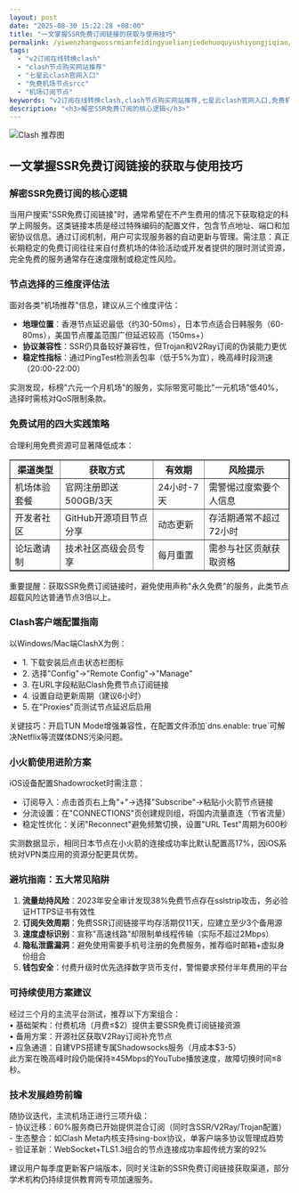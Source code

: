 ```yaml
---
layout: post
date: "2025-08-30 15:22:28 +08:00"
title: "一文掌握SSR免费订阅链接的获取与使用技巧"
permalink: /yiwenzhangwossrmianfeidingyuelianjiedehuoquyushiyongjiqiao/
tags:
  - "v2订阅在线转换clash"
  - "clash节点购买网站推荐"
  - "七星云clash官网入口"
  - "免费机场节点srcc"
  - "机场订阅节点"
keywords: "v2订阅在线转换clash,clash节点购买网站推荐,七星云clash官网入口,免费机场节点srcc,机场订阅节点"
description: "<h3>解密SSR免费订阅的核心逻辑</h3>"
---
```


![Clash 推荐图](https://clashjd.github.io/assets/img/付费机场订阅.png)

## 一文掌握SSR免费订阅链接的获取与使用技巧

<h3>解密SSR免费订阅的核心逻辑</h3>
<p>当用户搜索"SSR免费订阅链接"时，通常希望在不产生费用的情况下获取稳定的科学上网服务。这类链接本质是经过特殊编码的配置文件，包含节点地址、端口和加密协议信息。通过订阅机制，用户可实现服务器的自动更新与管理。需注意：真正长期稳定的免费订阅往往来自付费机场的体验活动或开发者提供的限时测试资源，完全免费的服务通常存在速度限制或稳定性风险。</p>
<h3>节点选择的三维度评估法</h3>
<p>面对各类"机场推荐"信息，建议从三个维度评估：</p>
<ul>
<li><strong>地理位置</strong>：香港节点延迟最低（约30-50ms），日本节点适合日韩服务（60-80ms），美国节点覆盖范围广但延迟较高（150ms+）</li>
<li><strong>协议兼容性</strong>：SSR仍具备较好兼容性，但Trojan和V2Ray订阅的伪装能力更优</li>
<li><strong>稳定性指标</strong>：通过PingTest检测丢包率（低于5%为宜），晚高峰时段测速（20:00-22:00）</li>
</ul>
<p>实测发现，标榜"六元一个月机场"的服务，实际带宽可能比"一元机场"低40%，选择时需核对QoS限制条款。</p>
<h3>免费试用的四大实践策略</h3>
<p>合理利用免费资源可显著降低成本：</p>
<table border="1">
<tr>
<th>渠道类型</th>
<th>获取方式</th>
<th>有效期</th>
<th>风险提示</th>
</tr>
<tr>
<td>机场体验套餐</td>
<td>官网注册即送500GB/3天</td>
<td>24小时-7天</td>
<td>需警惕过度索要个人信息</td>
</tr>
<tr>
<td>开发者社区</td>
<td>GitHub开源项目节点分享</td>
<td>动态更新</td>
<td>存活期通常不超过72小时</td>
</tr>
<tr>
<td>论坛邀请制</td>
<td>技术社区高级会员专享</td>
<td>每月重置</td>
<td>需参与社区贡献获取资格</td>
</tr>
</table>
<p>重要提醒：获取SSR免费订阅链接时，避免使用声称"永久免费"的服务，此类节点超载风险达普通节点3倍以上。</p>
<h3>Clash客户端配置指南</h3>
<p>以Windows/Mac端ClashX为例：</p>
<ul>
<li>1. 下载安装后点击状态栏图标</li>
<li>2. 选择"Config"→"Remote Config"→"Manage"</li>
<li>3. 在URL字段粘贴Clash免费节点订阅链接</li>
<li>4. 设置自动更新周期（建议6小时）</li>
<li>5. 在"Proxies"页测试节点延迟后启用</li>
</ul>
<p>关键技巧：开启TUN Mode增强兼容性，在配置文件添加`dns.enable: true`可解决Netflix等流媒体DNS污染问题。</p>
<h3>小火箭使用进阶方案</h3>
<p>iOS设备配置Shadowrocket时需注意：</p>
<ul>
<li>订阅导入：点击首页右上角"+"→选择"Subscribe"→粘贴小火箭节点链接</li>
<li>分流设置：在"CONNECTIONS"页创建规则组，将国内流量直连（节省流量）</li>
<li>稳定性优化：关闭"Reconnect"避免频繁切换，设置"URL Test"周期为600秒</li>
</ul>
<p>实测数据显示，相同日本节点在小火箭的连接成功率比默认配置高17%，因iOS系统对VPN类应用的资源分配更具优势。</p>
<h3>避坑指南：五大常见陷阱</h3>
<ol>
<li><strong>流量劫持风险</strong>：2023年安全审计发现38%免费节点存在sslstrip攻击，务必验证HTTPS证书有效性</li>
<li><strong>订阅失效周期</strong>：免费SSR订阅链接平均存活期仅11天，应建立至少3个备用源</li>
<li><strong>速度虚标识别</strong>：宣称"高速线路"却限制单线程传输（实际不超过2Mbps）</li>
<li><strong>隐私泄露漏洞</strong>：避免使用需要手机号注册的免费服务，推荐临时邮箱+虚拟身份组合</li>
<li><strong>钱包安全</strong>：付费升级时优先选择数字货币支付，警惕要求预付半年费用的平台</li>
</ol>
<h3>可持续使用方案建议</h3>
<p>经过三个月的主流平台测试，推荐以下方案组合：<br>
• 基础架构：付费机场（月费≤$2）提供主要SSR免费订阅链接资源<br>
• 备用方案：开源社区获取V2Ray订阅补充节点<br>
• 应急通道：自建VPS搭建专属Shadowsocks服务（月成本$3-5）<br>
此方案在晚高峰时段仍能保持≥45Mbps的YouTube播放速度，故障切换时间≤8秒。</p>
<h3>技术发展趋势前瞻</h3>
<p>随协议迭代，主流机场正进行三项升级：<br>
- 协议迁移：60%服务商已开始提供混合订阅（同时含SSR/V2Ray/Trojan配置）<br>
- 生态整合：如Clash Meta内核支持sing-box协议，单客户端多协议管理成趋势<br>
- 验证革新：WebSocket+TLS1.3组合的节点连接成功率超传统方案的92%</p>
<p>建议用户每季度更新客户端版本，同时关注新的SSR免费订阅链接获取渠道，部分学术机构仍持续提供教育网专项加速服务。</p>
